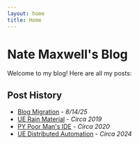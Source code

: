 ```yaml
---
layout: home
title: Home
---
```


# Nate Maxwell's Blog

Welcome to my blog! Here are all my posts:

## Post History

- [Blog Migration](./_posts/00_Blog_Migration.html) - *8/14/25*
- [UE Rain Material](./_posts/01_UE_Rain_Droplets_material.html) - *Circa 2019*
- [PY Poor Man's IDE](./_posts/08_Poor_Mans_IDE.html) - *Circa 2020*
- [UE Distributed Automation](./_posts/13_ue_distributed_work.html) - *Circa 2024*
